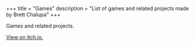 +++
title = "Games"
description = "List of games and related projects made by Brett Chalupa"
+++

Games and related projects.

[View on itch.io.](https://brettchalupa.itch.io/)

